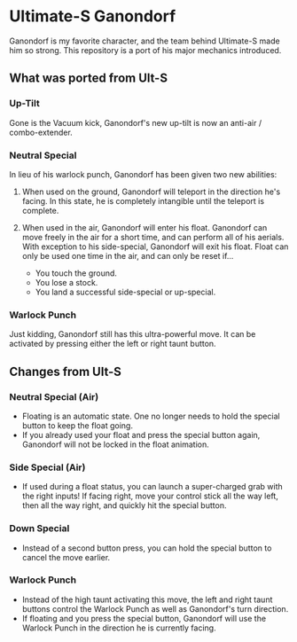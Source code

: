 # Ultimate-S Ganondorf

Ganondorf is my favorite character, and the team behind Ultimate-S made him so strong. 
This repository is a port of his major mechanics introduced.

## What was ported from Ult-S 

### Up-Tilt

Gone is the Vacuum kick, Ganondorf's new up-tilt is now an anti-air / combo-extender.

### Neutral Special 
In lieu of his warlock punch, Ganondorf has been given two new abilities:

1. When used on the ground, Ganondorf will teleport in the direction he's facing. In 
this state, he is completely intangible until the teleport is complete.

2. When used in the air, Ganondorf will enter his float. Ganondorf can move freely in the air for a short
time, and can perform all of his aerials. With exception to his side-special, Ganondorf 
will exit his float. Float can only be used one time in the air, and can only be reset 
if... 
    - You touch the ground.
    - You lose a stock.
    - You land a successful side-special or up-special.

### Warlock Punch 

Just kidding, Ganondorf still has this ultra-powerful move. It can be activated by 
pressing either the left or right taunt button.


## Changes from Ult-S 

### Neutral Special (Air)
- Floating is an automatic state. One no longer needs to hold the special button to keep 
the float going. 
- If you already used your float and press the special button again, Ganondorf will 
not be locked in the float animation. 

### Side Special (Air)
- If used during a float status, you can launch a super-charged grab with the right 
inputs! If facing right, move your control stick all the way left, then all the way right, 
and quickly hit the special button.

### Down Special 
- Instead of a second button press, you can hold the special button to cancel the 
move earlier.

### Warlock Punch
- Instead of the high taunt activating this move, the left and right taunt buttons control 
the Warlock Punch as well as Ganondorf's turn direction. 
- If floating and you press the special button, Ganondorf will use the Warlock Punch in 
the direction he is currently facing.

